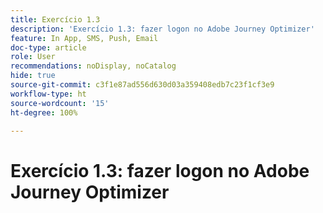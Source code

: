 ```yaml
---
title: Exercício 1.3
description: 'Exercício 1.3: fazer logon no Adobe Journey Optimizer'
feature: In App, SMS, Push, Email
doc-type: article
role: User
recommendations: noDisplay, noCatalog
hide: true
source-git-commit: c3f1e87ad556d630d03a359408edb7c23f1cf3e9
workflow-type: ht
source-wordcount: '15'
ht-degree: 100%

---
```



# Exercício 1.3: fazer logon no Adobe Journey Optimizer
